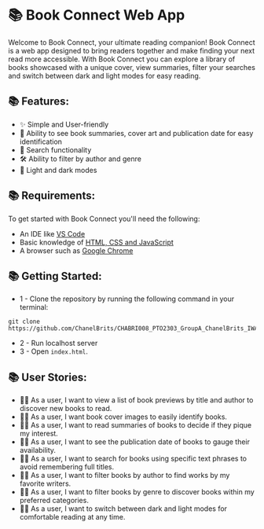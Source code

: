 # 📚 Book Connect Web App

Welcome to Book Connect, your ultimate reading companion! Book Connect is a web
app designed to bring readers together and make finding your next read more
accessible. With Book Connect you can explore a library of books showcased with
a unique cover, view summaries, filter your searches and switch between dark and
light modes for easy reading.

## 📚 Features:

- ✨ Simple and User-friendly
- 📖 Ability to see book summaries, cover art and publication date for easy identification
- 🔎 Search functionality
- 🛠️ Ability to filter by author and genre
- 🌙 Light and dark modes

## 📚 Requirements:

To get started with Book Connect you'll need the following:

- An IDE like [VS Code](https://code.visualstudio.com)
- Basic knowledge of [HTML, CSS and JavaScript](https://developer.mozilla.org/en-US/docs/Learn)
- A browser such as [Google Chrome](https://www.google.co.za/chrome/)

## 📚 Getting Started:

- 1 - Clone the repository by running the following command in your terminal:

```
git clone https://github.com/ChanelBrits/CHABRI008_PTO2303_GroupA_ChanelBrits_IWA19
```

- 2 - Run localhost server
- 3 - Open `index.html`.

## 📚 User Stories:

- 👩‍💻 As a user, I want to view a list of book previews by title and author to discover new books to read.
- 👩‍💻 As a user, I want book cover images to easily identify books.
- 👩‍💻 As a user, I want to read summaries of books to decide if they pique my interest.
- 👩‍💻 As a user, I want to see the publication date of books to gauge their availability.
- 👩‍💻 As a user, I want to search for books using specific text phrases to avoid remembering full titles.
- 👩‍💻 As a user, I want to filter books by author to find works by my favorite writers.
- 👩‍💻 As a user, I want to filter books by genre to discover books within my preferred categories.
- 👩‍💻 As a user, I want to switch between dark and light modes for comfortable reading at any time.

